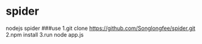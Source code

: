 # spider
nodejs spider
###use
1.git clone https://github.com/Songlongfee/spider.git
2.npm install
3.run node app.js
